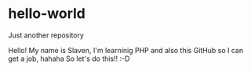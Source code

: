 # hello-world
Just another repository

Hello! My name is Slaven, I'm learninig PHP and also this GitHub so I can get a job, hahaha
So let's do this!! :-D
